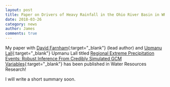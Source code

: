```yaml
---
layout: post
title: Paper on Drivers of Heavy Rainfall in the Ohio River Basin in WRR
date: 2018-03-26
category: news
author: James
comments: true
---
```


My paper with [David Farnham](http://www.davidjfarnham.com/){:target="_blank"} (lead author) and [Upmanu Lall](http://www.columbia.edu/~ula2/){:target="_blank"}
Upmanu Lall titled [Regional Extreme Precipitation Events: Robust Inference From Credibly Simulated GCM Variables](https://agupubs.onlinelibrary.wiley.com/doi/abs/10.1002/2017WR021318){:target="_blank"} has been published in Water Resources Research!

I will write a short summary soon.